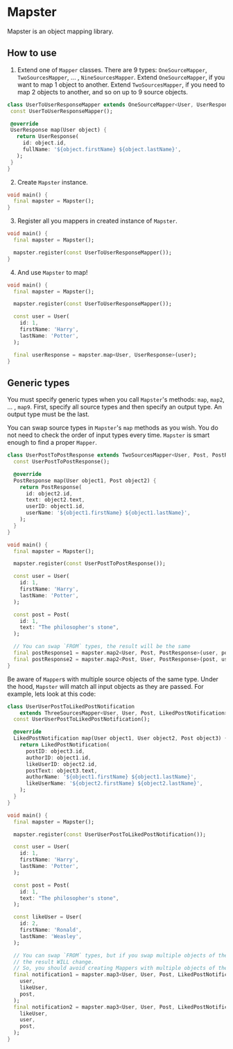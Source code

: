 # Mapster

Mapster is an object mapping library.

## How to use

1. Extend one of `Mapper` classes. There are 9 types: `OneSourceMapper`, `TwoSourcesMapper`, ...
   , `NineSourcesMapper`. Extend `OneSourceMapper`, if you want to map 1 object to another.
   Extend `TwoSourcesMapper`, if you need to map 2 objects to another, and so on up to 9 source
   objects.

 ```dart
class UserToUserResponseMapper extends OneSourceMapper<User, UserResponse> {
  const UserToUserResponseMapper();

  @override
  UserResponse map(User object) {
    return UserResponse(
      id: object.id,
      fullName: '${object.firstName} ${object.lastName}',
    );
  }
}
```

2. Create `Mapster` instance.

```dart
void main() {
  final mapster = Mapster();
}
```

3. Register all you mappers in created instance of `Mapster`.

```dart
void main() {
  final mapster = Mapster();

  mapster.register(const UserToUserResponseMapper());
}
```

4. And use `Mapster` to map!

```dart
void main() {
  final mapster = Mapster();

  mapster.register(const UserToUserResponseMapper());

  const user = User(
    id: 1,
    firstName: 'Harry',
    lastName: 'Potter',
  );

  final userResponse = mapster.map<User, UserResponse>(user);
}
```

## Generic types

You must specify generic types when you call `Mapster`'s methods: `map`, `map2`, ... , `map9`.
First, specify all source types and then specify an output type. An output type must be the last.

You can swap source types in `Mapster`'s `map` methods as you wish. You do not need to check the
order of input types every time. `Mapster` is smart enough to find a proper `Mapper`.

```dart
class UserPostToPostResponse extends TwoSourcesMapper<User, Post, PostResponse> {
  const UserPostToPostResponse();

  @override
  PostResponse map(User object1, Post object2) {
    return PostResponse(
      id: object2.id,
      text: object2.text,
      userID: object1.id,
      userName: '${object1.firstName} ${object1.lastName}',
    );
  }
}

void main() {
  final mapster = Mapster();

  mapster.register(const UserPostToPostResponse());

  const user = User(
    id: 1,
    firstName: 'Harry',
    lastName: 'Potter',
  );

  const post = Post(
    id: 1,
    text: "The philosopher's stone",
  );

  // You can swap `FROM` types, the result will be the same
  final postResponse1 = mapster.map2<User, Post, PostResponse>(user, post);
  final postResponse2 = mapster.map2<Post, User, PostResponse>(post, user);
}
```

Be aware of `Mapper`s with multiple source objects of the same type. Under the hood, `Mapster` will
match all input objects as they are passed. For example, lets look at this code:

```dart
class UserUserPostToLikedPostNotification
    extends ThreeSourcesMapper<User, User, Post, LikedPostNotification> {
  const UserUserPostToLikedPostNotification();

  @override
  LikedPostNotification map(User object1, User object2, Post object3) {
    return LikedPostNotification(
      postID: object3.id,
      authorID: object1.id,
      likeUserID: object2.id,
      postText: object3.text,
      authorName: '${object1.firstName} ${object1.lastName}',
      likeUserName: '${object2.firstName} ${object2.lastName}',
    );
  }
}

void main() {
  final mapster = Mapster();

  mapster.register(const UserUserPostToLikedPostNotification());

  const user = User(
    id: 1,
    firstName: 'Harry',
    lastName: 'Potter',
  );

  const post = Post(
    id: 1,
    text: "The philosopher's stone",
  );

  const likeUser = User(
    id: 2,
    firstName: 'Ronald',
    lastName: 'Weasley',
  );

  // You can swap `FROM` types, but if you swap multiple objects of the same type,
  // the result WILL change.
  // So, you should avoid creating Mappers with multiple objects of the same type.
  final notification1 = mapster.map3<User, User, Post, LikedPostNotification>(
    user,
    likeUser,
    post,
  );
  final notification2 = mapster.map3<User, User, Post, LikedPostNotification>(
    likeUser,
    user,
    post,
  );
}
```